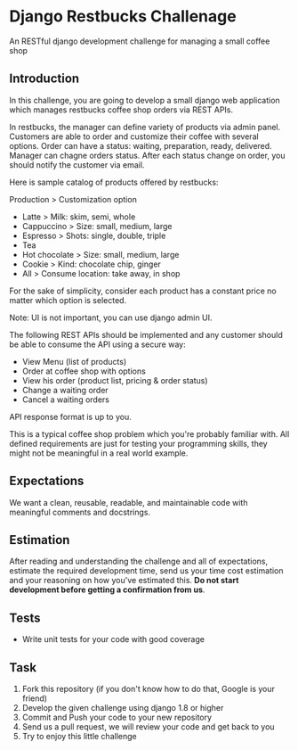 # Django Restbucks Challenage

An RESTful django development challenge for managing a small coffee shop

## Introduction 
In this challenge, you are going to develop a small django web application which manages 
restbucks coffee shop orders via REST APIs.

In restbucks, the manager can define variety of products via admin panel. Customers 
are able to order and customize their coffee with several options. Order can have a 
status: waiting, preparation, ready, delivered. Manager can chagne orders status. 
After each status change on order, you should notify the customer via email.

Here is sample catalog of products offered by restbucks:

Production > Customization option

- Latte >	Milk: skim, semi, whole
- Cappuccino > Size: small, medium, large
- Espresso > Shots: single, double, triple
- Tea
- Hot chocolate > Size: small, medium, large
- Cookie > Kind: chocolate chip, ginger
- All > Consume location: take away, in shop

For the sake of simplicity, consider each product has a constant price no matter which option is selected.

Note: UI is not important, you can use django admin UI.

The following REST APIs should be implemented and any customer should be able to consume the API 
using a secure way:

- View Menu (list of products)
- Order at coffee shop with options
- View his order (product list, pricing & order status)
- Change a waiting order
- Cancel a waiting orders

API response format is up to you.

This is a typical coffee shop problem which you're probably familiar with.
All defined requirements are just for testing your programming skills, they 
might not be meaningful in a real world example.

## Expectations

We want a clean, reusable, readable, and maintainable code with meaningful comments and docstrings.

## Estimation

After reading and understanding the challenge and all of expectations, estimate the required development time, send us your time cost estimation and your reasoning on how you've estimated 
this. **Do not start development before getting a confirmation from us**.

## Tests

- Write unit tests for your code with good coverage

## Task

1. Fork this repository (if you don't know how to do that, Google is your friend)
2. Develop the given challenge using django 1.8 or higher
3. Commit and Push your code to your new repository
4. Send us a pull request, we will review your code and get back to you
5. Try to enjoy this little challenge
